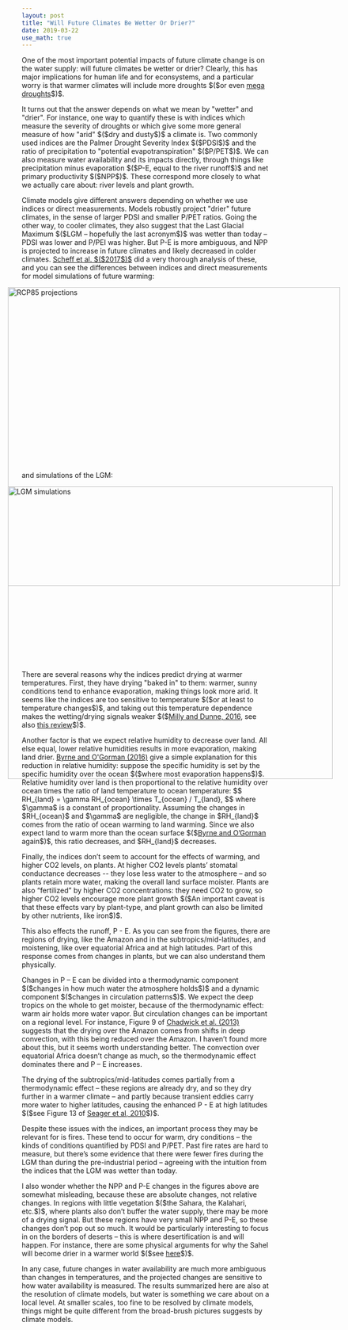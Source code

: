 ```yaml
---
layout: post
title: "Will Future Climates Be Wetter Or Drier?"
date: 2019-03-22
use_math: true
---
```


<p>One of the most important potential impacts of future climate change is on the water supply: will future climates be wetter or drier? Clearly, this has major implications for human life and for econsystems, and a particular worry is that warmer climates will include more droughts $($or even <a href="https://en.wikipedia.org/wiki/Megadrought">mega droughts</a>$)$.</p>

<p>It turns out that the answer depends on what we mean by "wetter" and "drier". For instance, one way to quantify these is with indices which measure the severity of droughts or which give some more general measure of how "arid" $($dry and dusty$)$ a climate is. Two commonly used indices are the Palmer Drought Severity Index $($PDSI$)$ and the ratio of precipitation to "potential evapotranspiration" $($P/PET$)$. We can also measure water availability and its impacts directly, through things like precipitation minus evaporation $($P-E, equal to the river runoff$)$ and net primary productivity $($NPP$)$. These correspond more closely to what we actually care about: river levels and plant growth.</p>

<p>Climate models give different answers depending on whether we use indices or direct measurements. Models robustly project "drier" future climates, in the sense of larger PDSI and smaller P/PET ratios. Going the other way, to cooler climates, they also suggest that the Last Glacial Maximum $($LGM – hopefully the last acronym$)$ was wetter than today – PDSI was lower and P/PEI was higher. But P-E is more ambiguous, and NPP is projected to increase in future climates and likely decreased in colder climates. <a href="https://journals.ametsoc.org/doi/pdf/10.1175/JCLI-D-16-0854.1">Scheff et al. $($2017$)$</a> did a very thorough analysis of these, and you can see the differences between indices and direct measurements for model simulations of future warming:</p>

<img src="http://nicklutsko.github.io/notes/images/Scheff_rcp_proj.png" alt="RCP85 projections" style="position:absolute; left:200px; width:672px;height:603px;" class="center">
<br /><br /><br /><br /><br /><br /><br /><br /><br /><br /><br /><br /><br /><br /><br /><br /><br /><br /><br /><br /><br />

<p>and simulations of the LGM:</p> 

<img src="http://nicklutsko.github.io/notes/images/Scheff_LGM.png" alt="LGM simulations" style="position:absolute; left:200px; width:657px;height:591px;" class="center">
<br /><br /><br /><br /><br /><br /><br /><br /><br /><br /><br /><br /><br /><br /><br /><br /><br /><br /><br /><br /><br />

<p>There are several reasons why the indices predict drying at warmer temperatures. First, they have drying "baked in" to them: warmer, sunny conditions tend to enhance evaporation, making things look more arid. It seems like the indices are too sensitive to temperature $($or at least to temperature changes$)$, and taking out this temperature dependence makes the wetting/drying signals weaker $($<a href="https://www.nature.com/articles/nclimate3046">Milly and Dunne, 2016</a>, see also <a href="https://pages.uncc.edu/hcl/wp-content/uploads/sites/1187/2018/08/Scheff-2018-Indices-Impacts.pdf">this review</a>$)$.</p> 

<p>Another factor is that we expect relative humidity to decrease over land. All else equal, lower relative humidities results in more evaporation, making land drier. <a href="http://www.mit.edu/~pog/src/byrne_land_relative_humidity_decrease_2016.pdf">Byrne and O'Gorman (2016)</a> give a simple explanation for this reduction in relative humidity: suppose the specific humidity is set by the specific humidity over the ocean $($where most evaporation happens$)$. Relative humidity over land is then proportional to the relative humidity over  ocean times the ratio of land temperature to ocean temperature:
$$
RH_{land} = \gamma RH_{ocean} \times T_{ocean} / T_{land},
$$
where $\gamma$ is a constant of proportionality. Assuming the changes in $RH_{ocean}$ and $\gamma$ are negligible, the change in $RH_{land}$ comes from the ratio of ocean warming to land warming. Since we also expect land to warm more than the ocean surface $($<a href="https://journals.ametsoc.org/doi/10.1175/JCLI-D-12-00262.1">Byrne and O’Gorman</a> again$)$, this ratio decreases, and $RH_{land}$ decreases.</p>

<p>Finally, the indices don’t seem to account for the effects of warming, and higher CO2 levels, on plants. At higher CO2 levels plants’ stomatal conductance decreases -- they lose less water to the atmosphere – and so plants retain more water, making the overall land surface moister. Plants are also “fertilized” by higher CO2 concentrations: they need CO2 to grow, so higher CO2 levels encourage more plant growth $($An important caveat is that these effects vary by plant-type, and plant growth can also be limited by other nutrients, like iron$)$.</p>

<p>This also effects the runoff, P - E. As you can see from the figures, there are regions of drying, like the Amazon and in the subtropics/mid-latitudes, and moistening, like over equatorial Africa and at high latitudes. Part of this response comes from changes in plants, but we can also understand them physically.</p>

<p>Changes in P – E can be divided into a thermodynamic component $($changes in how much water the atmosphere holds$)$ and a dynamic component $($changes in circulation patterns$)$. We expect the deep tropics on the whole to get moister, because of the thermodynamic effect: warm air holds more water vapor. But circulation changes can be important on a regional level. For instance, Figure 9 of <a href="https://journals.ametsoc.org/doi/pdf/10.1175/JCLI-D-12-00543.1">Chadwick et al. (2013)</a> suggests that the drying over the Amazon comes from shifts in deep convection, with this being reduced over the Amazon. I haven’t found more about this, but it seems worth understanding better. The convection over equatorial Africa doesn’t change as much, so the thermodynamic effect dominates there and P – E increases. </p> 

<p>The drying of the subtropics/mid-latitudes comes partially from a thermodynamic effect – these regions are already dry, and so they dry further in a warmer climate – and partly because transient eddies carry more water to higher latitudes, causing the enhanced P - E at high latitudes $($see Figure 13 of <a href="https://journals.ametsoc.org/doi/pdf/10.1175/2010JCLI3655.1">Seager et al, 2010</a>$)$.</p> 

<p>Despite these issues with the indices, an important process they may be relevant for is fires. These tend to occur for warm, dry conditions – the kinds of conditions quantified by PDSI and P/PET. Past fire rates are hard to measure, but there’s some evidence that there were fewer fires during the LGM than during the pre-industrial period – agreeing with the intuition from the indices that the LGM was wetter than today.</p> 

<p>I also wonder whether the NPP and P-E changes in the figures above are somewhat misleading, because these are absolute changes, not relative changes. In regions with little vegetation $($the Sahara, the Kalahari, etc.$)$, where plants also don’t buffer the water supply, there may be more of a drying signal. But these regions have very small NPP and P-E, so these changes don’t pop out so much. It would be particularly interesting to focus in on the borders of deserts – this is where desertification is and will happen. For instance, there are some physical arguments for why the Sahel will become drier in a warmer world $($see <a href="https://journals.ametsoc.org/doi/pdf/10.1175/JCLI-D-18-0238.1">here</a>$)$.</p>

<p>In any case, future changes in water availability are much more ambiguous than changes in temperatures, and the projected changes are sensitive to how water availability is measured. The results summarized here are also at the resolution of climate models, but water is something we care about on a local level. At smaller scales, too fine to be resolved by climate models, things might be quite different from the broad-brush pictures suggests by climate models.</p>






